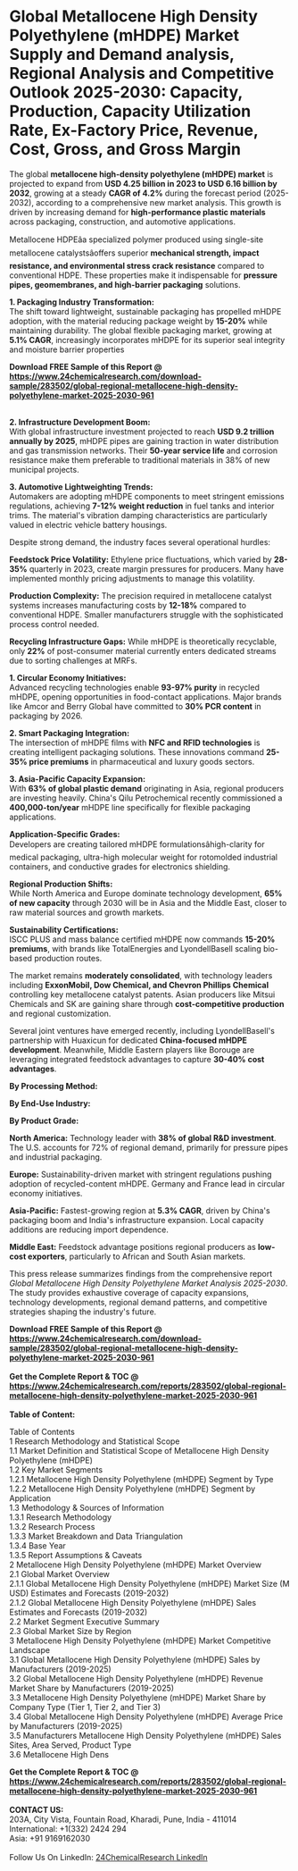<h1>Global Metallocene High Density Polyethylene (mHDPE) Market Supply and Demand analysis, Regional Analysis  and Competitive Outlook 2025-2030: Capacity, Production, Capacity Utilization Rate, Ex-Factory Price, Revenue, Cost, Gross, and Gross Margin</h1><p>The global <strong>metallocene high-density polyethylene (mHDPE) market</strong> is projected to expand from <strong>USD 4.25 billion in 2023 to USD 6.16 billion by 2032</strong>, growing at a steady <strong>CAGR of 4.2%</strong> during the forecast period (2025-2032), according to a comprehensive new market analysis. This growth is driven by increasing demand for <strong>high-performance plastic materials</strong> across packaging, construction, and automotive applications.</p><p>Metallocene HDPEâa specialized polymer produced using single-site metallocene catalystsâoffers superior <strong>mechanical strength, impact resistance, and environmental stress crack resistance</strong> compared to conventional HDPE. These properties make it indispensable for <strong>pressure pipes, geomembranes, and high-barrier packaging</strong> solutions.</p><p><strong>1. Packaging Industry Transformation:</strong><br>
The shift toward lightweight, sustainable packaging has propelled mHDPE adoption, with the material reducing package weight by <strong>15-20%</strong> while maintaining durability. The global flexible packaging market, growing at <strong>5.1% CAGR</strong>, increasingly incorporates mHDPE for its superior seal integrity and moisture barrier properties</p><div><b>Download FREE Sample of this Report @ 
            <a href="https://www.24chemicalresearch.com/download-sample/283502/global-regional-metallocene-high-density-polyethylene-market-2025-2030-961">
            https://www.24chemicalresearch.com/download-sample/283502/global-regional-metallocene-high-density-polyethylene-market-2025-2030-961</a></b></div><br><p><strong>2. Infrastructure Development Boom:</strong><br>
With global infrastructure investment projected to reach <strong>USD 9.2 trillion annually by 2025</strong>, mHDPE pipes are gaining traction in water distribution and gas transmission networks. Their <strong>50-year service life</strong> and corrosion resistance make them preferable to traditional materials in 38% of new municipal projects.</p><p><strong>3. Automotive Lightweighting Trends:</strong><br>
Automakers are adopting mHDPE components to meet stringent emissions regulations, achieving <strong>7-12% weight reduction</strong> in fuel tanks and interior trims. The material's vibration damping characteristics are particularly valued in electric vehicle battery housings.</p><p>Despite strong demand, the industry faces several operational hurdles:</p><p><strong>Feedstock Price Volatility:</strong> Ethylene price fluctuations, which varied by <strong>28-35%</strong> quarterly in 2023, create margin pressures for producers. Many have implemented monthly pricing adjustments to manage this volatility.</p><p><strong>Production Complexity:</strong> The precision required in metallocene catalyst systems increases manufacturing costs by <strong>12-18%</strong> compared to conventional HDPE. Smaller manufacturers struggle with the sophisticated process control needed.</p><p><strong>Recycling Infrastructure Gaps:</strong> While mHDPE is theoretically recyclable, only <strong>22%</strong> of post-consumer material currently enters dedicated streams due to sorting challenges at MRFs.</p><p><strong>1. Circular Economy Initiatives:</strong><br>
Advanced recycling technologies enable <strong>93-97% purity</strong> in recycled mHDPE, opening opportunities in food-contact applications. Major brands like Amcor and Berry Global have committed to <strong>30% PCR content</strong> in packaging by 2026.</p><p><strong>2. Smart Packaging Integration:</strong><br>
The intersection of mHDPE films with <strong>NFC and RFID technologies</strong> is creating intelligent packaging solutions. These innovations command <strong>25-35% price premiums</strong> in pharmaceutical and luxury goods sectors.</p><p><strong>3. Asia-Pacific Capacity Expansion:</strong><br>
With <strong>63% of global plastic demand</strong> originating in Asia, regional producers are investing heavily. China's Qilu Petrochemical recently commissioned a <strong>400,000-ton/year</strong> mHDPE line specifically for flexible packaging applications.</p><p><strong>Application-Specific Grades:</strong><br>
	Developers are creating tailored mHDPE formulationsâhigh-clarity for medical packaging, ultra-high molecular weight for rotomolded industrial containers, and conductive grades for electronics shielding.</p><p><strong>Regional Production Shifts:</strong><br>
	While North America and Europe dominate technology development, <strong>65% of new capacity</strong> through 2030 will be in Asia and the Middle East, closer to raw material sources and growth markets.</p><p><strong>Sustainability Certifications:</strong><br>
	ISCC PLUS and mass balance certified mHDPE now commands <strong>15-20% premiums</strong>, with brands like TotalEnergies and LyondellBasell scaling bio-based production routes.</p><p>The market remains <strong>moderately consolidated</strong>, with technology leaders including <strong>ExxonMobil, Dow Chemical, and Chevron Phillips Chemical</strong> controlling key metallocene catalyst patents. Asian producers like Mitsui Chemicals and SK are gaining share through <strong>cost-competitive production</strong> and regional customization.</p><p>Several joint ventures have emerged recently, including LyondellBasell's partnership with Huaxicun for dedicated <strong>China-focused mHDPE development</strong>. Meanwhile, Middle Eastern players like Borouge are leveraging integrated feedstock advantages to capture <strong>30-40% cost advantages</strong>.</p><p><strong>By Processing Method:</strong></p><p><strong>By End-Use Industry:</strong></p><p><strong>By Product Grade:</strong></p><p><strong>North America:</strong> Technology leader with <strong>38% of global R&amp;D investment</strong>. The U.S. accounts for 72% of regional demand, primarily for pressure pipes and industrial packaging.</p><p><strong>Europe:</strong> Sustainability-driven market with stringent regulations pushing adoption of recycled-content mHDPE. Germany and France lead in circular economy initiatives.</p><p><strong>Asia-Pacific:</strong> Fastest-growing region at <strong>5.3% CAGR</strong>, driven by China's packaging boom and India's infrastructure expansion. Local capacity additions are reducing import dependence.</p><p><strong>Middle East:</strong> Feedstock advantage positions regional producers as <strong>low-cost exporters</strong>, particularly to African and South Asian markets.</p><p>This press release summarizes findings from the comprehensive report <em>Global Metallocene High Density Polyethylene Market Analysis 2025-2030</em>. The study provides exhaustive coverage of capacity expansions, technology developments, regional demand patterns, and competitive strategies shaping the industry's future.</p><div><b>Download FREE Sample of this Report @ 
            <a href="https://www.24chemicalresearch.com/download-sample/283502/global-regional-metallocene-high-density-polyethylene-market-2025-2030-961">
            https://www.24chemicalresearch.com/download-sample/283502/global-regional-metallocene-high-density-polyethylene-market-2025-2030-961</a></b></div><br><div><b>Get the Complete Report & TOC @ 
            <a href="https://www.24chemicalresearch.com/reports/283502/global-regional-metallocene-high-density-polyethylene-market-2025-2030-961">
            https://www.24chemicalresearch.com/reports/283502/global-regional-metallocene-high-density-polyethylene-market-2025-2030-961</a></b></div><br>
            <b>Table of Content:</b><p>Table of Contents<br />
1 Research Methodology and Statistical Scope<br />
1.1 Market Definition and Statistical Scope of Metallocene High Density Polyethylene (mHDPE)<br />
1.2 Key Market Segments<br />
1.2.1 Metallocene High Density Polyethylene (mHDPE) Segment by Type<br />
1.2.2 Metallocene High Density Polyethylene (mHDPE) Segment by Application<br />
1.3 Methodology & Sources of Information<br />
1.3.1 Research Methodology<br />
1.3.2 Research Process<br />
1.3.3 Market Breakdown and Data Triangulation<br />
1.3.4 Base Year<br />
1.3.5 Report Assumptions & Caveats<br />
2 Metallocene High Density Polyethylene (mHDPE) Market Overview<br />
2.1 Global Market Overview<br />
2.1.1 Global Metallocene High Density Polyethylene (mHDPE) Market Size (M USD) Estimates and Forecasts (2019-2032)<br />
2.1.2 Global Metallocene High Density Polyethylene (mHDPE) Sales Estimates and Forecasts (2019-2032)<br />
2.2 Market Segment Executive Summary<br />
2.3 Global Market Size by Region<br />
3 Metallocene High Density Polyethylene (mHDPE) Market Competitive Landscape<br />
3.1 Global Metallocene High Density Polyethylene (mHDPE) Sales by Manufacturers (2019-2025)<br />
3.2 Global Metallocene High Density Polyethylene (mHDPE) Revenue Market Share by Manufacturers (2019-2025)<br />
3.3 Metallocene High Density Polyethylene (mHDPE) Market Share by Company Type (Tier 1, Tier 2, and Tier 3)<br />
3.4 Global Metallocene High Density Polyethylene (mHDPE) Average Price by Manufacturers (2019-2025)<br />
3.5 Manufacturers Metallocene High Density Polyethylene (mHDPE) Sales Sites, Area Served, Product Type<br />
3.6 Metallocene High Dens</p><div><b>Get the Complete Report & TOC @ 
            <a href="https://www.24chemicalresearch.com/reports/283502/global-regional-metallocene-high-density-polyethylene-market-2025-2030-961">
            https://www.24chemicalresearch.com/reports/283502/global-regional-metallocene-high-density-polyethylene-market-2025-2030-961</a></b></div><br><b>CONTACT US:</b><br>
            203A, City Vista, Fountain Road, Kharadi, Pune, India - 411014<br>
            International: +1(332) 2424 294<br>
            Asia: +91 9169162030 <br><br>
            Follow Us On LinkedIn: <a href="https://www.linkedin.com/company/24chemicalresearch/">24ChemicalResearch LinkedIn</a>